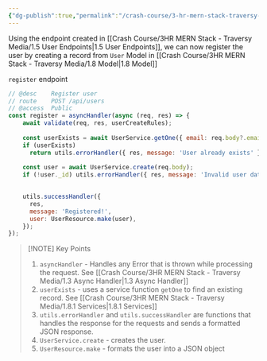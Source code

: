 ```yaml
---
{"dg-publish":true,"permalink":"/crash-course/3-hr-mern-stack-traversy-media/1-9-register-user/","noteIcon":""}
---
```


Using the endpoint created in [[Crash Course/3HR MERN Stack - Traversy Media/1.5 User Endpoints\|1.5 User Endpoints]], we can now register the user by creating a record from `User` Model in [[Crash Course/3HR MERN Stack - Traversy Media/1.8 Model\|1.8 Model]]

`register` endpoint
```js
// @desc    Register user
// route    POST /api/users
// @access  Public
const register = asyncHandler(async (req, res) => {
	await validate(req, res, userCreateRules);
  
    const userExists = await UserService.getOne({ email: req.body?.email });
    if (userExists)
      return utils.errorHandler({ res, message: 'User already exists' });
  
    const user = await UserService.create(req.body);
    if (!user._id) utils.errorHandler({ res, message: 'Invalid user data!' });

    
    utils.successHandler({
      res,
      message: 'Registered!',
      user: UserResource.make(user),
    });
});
```


> [!NOTE] Key Points
> 1. `asyncHandler` - Handles any Error that is thrown while processing the request. See [[Crash Course/3HR MERN Stack - Traversy Media/1.3 Async Handler\|1.3 Async Handler]]
> 2. `userExists` - uses a service function `getOne` to find an existing record. See [[Crash Course/3HR MERN Stack - Traversy Media/1.8.1 Services\|1.8.1 Services]]
> 3. `utils.errorHandler` and `utils.successHandler` are functions that handles the response for the requests and sends a formatted JSON response.
> 4. `UserService.create` - creates the user.
> 5. `UserResource.make` - formats the user into a JSON object 
> 
